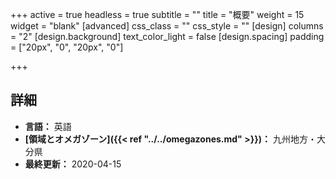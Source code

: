 +++
active = true
headless = true
subtitle = ""
title = "概要"
weight = 15
widget = "blank"
[advanced]
css_class = ""
css_style = ""
[design]
columns = "2"
[design.background]
text_color_light = false
[design.spacing]
padding = ["20px", "0", "20px", "0"]

+++

## 詳細

* **言語：** 英語
* **[領域とオメガゾーン]({{< ref "../../omegazones.md" >}})：** 九州地方・大分県
* **最終更新：** 2020-04-15
